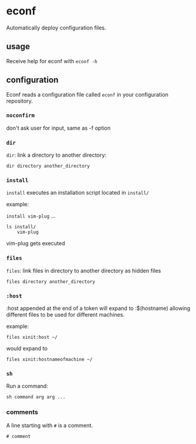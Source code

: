 # econf
Automatically deploy configuration files.

## usage
Receive help for econf with
`econf -h`

## configuration
Econf reads a configuration file called `econf` in your configuration repository.

### `noconfirm`
don't ask user for input, same as -f option

### `dir`
`dir`: link a directory to another directory:

`dir directory another_directory`

### `install`
`install` executes an installation script located in `install/`

example:

`install vim-plug`
...
```
ls install/
    vim-plug
```
vim-plug gets executed

### `files`
`files`: link files in directory to another directory as hidden files

`files directory another_directory`

### `:host`
:host appended at the end of a token will expand to :$(hostname) allowing different files to
be used for different machines.

example:

```
files xinit:host ~/
```
would expand to

```
files xinit:hostnameofmachine ~/
```

### `sh`
Run a command:

`sh command arg arg ...`

### comments
A line starting with `#` is a comment.

```
# comment
```
